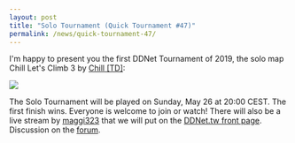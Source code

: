 ```yaml
---
layout: post
title: "Solo Tournament (Quick Tournament #47)"
permalink: /news/quick-tournament-47/
---
```


I'm happy to present you the first DDNet Tournament of 2019, the solo map Chill Let's Climb 3 by [Chill [TD]](/mappers/Chill-32--91-TD-93-/):

[<img class="demo" src="/_uploads/Chill_Let_s_Climb_3.png" />](//forum.ddnet.org/viewtopic.php?f=33&t=6813)

The Solo Tournament will be played on Sunday, May 26 at 20:00 CEST. The first finish wins. Everyone is welcome to join or watch! There will also be a live stream by [maggi323](https://www.youtube.com/watch?v=_vElENzhMt0) that we will put on the [DDNet.tw front page](/).
Discussion on the [forum](//forum.ddnet.org/viewtopic.php?f=33&t=6813).
